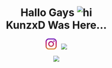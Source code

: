 <!--
**KunzxD404/KunzxD404** is a ✨ _special_ ✨ repository because its `README.md` (this file) appears on your GitHub profile.

Here are some ideas to get you started:

- 🔭 I’m currently working on ...
- 🌱 I’m currently learning ...
- 👯 I’m looking to collaborate on ...
- 🤔 I’m looking for help with ...
- 💬 Ask me about ...
- 📫 How to reach me: ...
- 😄 Pronouns: ...
- ⚡ Fun fact: ...
-->

<h1 align="center">Hallo Gays <img src="https://user-images.githubusercontent.com/1303154/88677602-1635ba80-d120-11ea-84d8-d263ba5fc3c0.gif" width="40px" alt="hi"><br>KunzxD Was Here...</h1>

<p align='center'>
   <a href="https://instagram.com/iam.kunzx"><img height="30" src="https://github.com/Ramlan404/Ramlan404/blob/main/instagram.jpg?raw=true"></a>&nbsp;&nbsp;
   <a 


<p align="center">
  <a href="https://github.com/KunzxD404"><img src="https://github-readme-stats.vercel.app/api/top-langs?username=Ramlan404&bg_color=30,e96443,904e95&title_color=fff&text_color=fff&hide_border=true&show_icons=true&layout=compact" /></a>
</p>

<p align="center">
  <a href="https://github.com/Ramlan404/github-profile-trophy"><img src="https://github-profile-trophy.vercel.app/?username=Ramlan404&theme=onedark" /></a>
</p>
